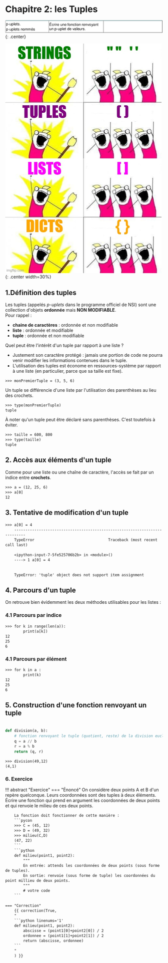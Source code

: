# Chapitre 2: les Tuples

![image](data/BO.png){: .center}

![image](data/meme.jpg){: .center width=30%}


## 1.Définition des tuples
Les tuples (appelés *p-uplets* dans le programme officiel de NSI) sont une collection d'objets **ordonnée** mais **NON MODIFIABLE**.  
Pour rappel :

- **chaine de caractères** : ordonnée et non modifiable
- **liste** : ordonnée et modifiable
- **tuple** : ordonnée et non modifiable 


Quel peut être l'intérêt d'un tuple par rapport à une liste ?

- Justement son caractère protégé : jamais une portion de code ne pourra venir modifier les informations contenues dans le tuple. 
- L'utilisation des tuples est économe en ressources-système par rapport à une liste (en particulier, parce que sa taille est fixe).



```pycon
>>> monPremierTuple = (3, 5, 6)
```

Un tuple se différencie d'une liste par l'utilisation des parenthèses au lieu des crochets.


```pycon
>>> type(monPremierTuple)
tuple
```


À noter qu'un tuple peut être déclaré sans parenthèses. C'est toutefois à éviter.

```pycon
>>> taille = 600, 800
>>> type(taille)
tuple
```

## 2. Accès aux éléments d'un tuple
Comme pour une liste ou une chaîne de caractère, l'accès se fait par un indice entre **crochets**.


```pycon
>>> a = (12, 25, 6)
>>> a[0]
12
```
## 3. Tentative de modification d'un tuple


```pycon
>>> a[0] = 4
    ---------------------------------------------------------------------------
    TypeError                                 Traceback (most recent call last)

    <ipython-input-7-5fe525706b2b> in <module>()
    ----> 1 a[0] = 4
    

    TypeError: 'tuple' object does not support item assignment
```





## 4. Parcours d'un tuple
On retrouve bien évidemment les deux méthodes utilisables pour les listes :

### 4.1 Parcours par indice
```pycon
>>> for k in range(len(a)):
        print(a[k])
12
25
6
```


### 4.1 Parcours par élément


```pycon
>>> for k in a :
        print(k)
12
25
6
```


## 5. Construction d'une fonction renvoyant un tuple


```python linenums='1'

def division(a, b):
    # fonction renvoyant le tuple (quotient, reste) de la division euclidienne de a par b.
    q = a // b
    r = a % b
    return (q, r)
```


```pycon
>>> division(49,12)
(4,1)
```

### 6. Exercice 

!!! abstract "Exercice"
    === "Énoncé"
        On considère deux points A et B d'un repère quelconque. Leurs coordonnées sont des tuples à deux éléments.
        Écrire une fonction qui prend en argument les coordonnées de deux points et qui renvoie le milieu de ces deux points.

        La fonction doit fonctionner de cette manière :
        ```pycon
        >>> C = (45, 12)
        >>> D = (49, 32)
        >>> milieu(C,D)
        (47, 22)
        ```
        ```python
        def milieu(point1, point2):
            """
            En entrée: attends les coordonnées de deux points (sous forme de tuples).
            En sortie: renvoie (sous forme de tuple) les coordonnées du point millieu de deux points.
            """
            # votre code
        ```

    === "Correction"
        {{ correction(True,
        "
        ```python linenums='1'
        def milieu(point1, point2):
            abscisse = (point1[0]+point2[0]) / 2
            ordonnee = (point1[1]+point2[1]) / 2
            return (abscisse, ordonnee)
        ```
        "
        ) }}




<!--

def milieu(point1, point2):
    abscisse = (point1[0]+point2[0]) / 2
    ordonnee = (point1[1]+point2[1]) / 2
    return (abscisse, ordonnee)
```

-->


